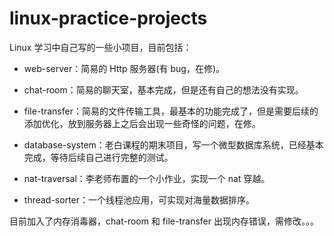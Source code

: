 # linux-practice-projects

Linux 学习中自己写的一些小项目，目前包括：

- web-server：简易的 Http 服务器(有 bug，在修)。

- chat-room：简易的聊天室，基本完成，但是还有自己的想法没有实现。

- file-transfer：简易的文件传输工具，最基本的功能完成了，但是需要后续的添加优化，放到服务器上之后会出现一些奇怪的问题，在修。

- database-system：老白课程的期末项目，写一个微型数据库系统，已经基本完成，等待后续自己进行完整的测试。

- nat-traversal：李老师布置的一个小作业，实现一个 nat 穿越。

- thread-sorter：一个线程池应用，可实现对海量数据排序。

目前加入了内存消毒器，chat-room 和 file-transfer 出现内存错误，需修改。。。

